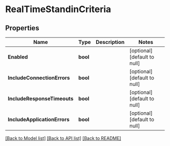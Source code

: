 # RealTimeStandinCriteria

## Properties
Name | Type | Description | Notes
------------ | ------------- | ------------- | -------------
**Enabled** | **bool** |  | [optional] [default to null]
**IncludeConnectionErrors** | **bool** |  | [optional] [default to null]
**IncludeResponseTimeouts** | **bool** |  | [optional] [default to null]
**IncludeApplicationErrors** | **bool** |  | [optional] [default to null]

[[Back to Model list]](../README.md#documentation-for-models) [[Back to API list]](../README.md#documentation-for-api-endpoints) [[Back to README]](../README.md)


